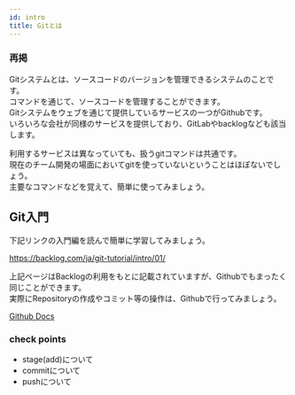 ```yaml
---
id: intro
title: Gitとは
---
```



### 再掲
Gitシステムとは、ソースコードのバージョンを管理できるシステムのことです。  
コマンドを通じて、ソースコードを管理することができます。  
Gitシステムをウェブを通じて提供しているサービスの一つがGithubです。  
いろいろな会社が同様のサービスを提供しており、GitLabやbacklogなども該当します。  

利用するサービスは異なっていても、扱うgitコマンドは共通です。  
現在のチーム開発の場面においてgitを使っていないということはほぼないでしょう。  
主要なコマンドなどを覚えて、簡単に使ってみましょう。  



## Git入門

下記リンクの入門編を読んで簡単に学習してみましょう。

https://backlog.com/ja/git-tutorial/intro/01/

上記ページはBacklogの利用をもとに記載されていますが、Githubでもまったく同じことができます。  
実際にRepositoryの作成やコミット等の操作は、Githubで行ってみましょう。  

[Github Docs](https://docs.github.com/ja/github/getting-started-with-github/create-a-repo)


### check points
- stage(add)について
- commitについて
- pushについて
